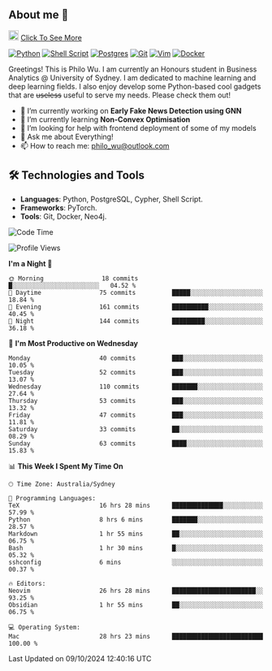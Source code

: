 ## About me 🤗

<a href="#"><img src="https://media.giphy.com/media/hvRJCLFzcasrR4ia7z/giphy.gif" width="20px" height="20px"></a> [Click To See More](https://codeboyphilo.github.io)

[![Python](https://img.shields.io/badge/python-3670A0?style=for-the-badge&logo=python&logoColor=ffdd54)](#)
[![Shell Script](https://img.shields.io/badge/shell_script-%23121011.svg?style=for-the-badge&logo=gnu-bash&logoColor=white)](#)
[![Postgres](https://img.shields.io/badge/postgres-%23316192.svg?style=for-the-badge&logo=postgresql&logoColor=white)](#)
[![Git](https://img.shields.io/badge/git-%23F05033.svg?style=for-the-badge&logo=git&logoColor=white)](#)
[![Vim](https://img.shields.io/badge/VIM-%2311AB00.svg?style=for-the-badge&logo=vim&logoColor=white)](#)
[![Docker](https://img.shields.io/badge/docker-%230db7ed.svg?style=for-the-badge&logo=docker&logoColor=white)](#)

Greetings! This is Philo Wu. I am currently an Honours student in Business Analytics \@ University of Sydney. I am dedicated to machine learning and deep learning fields. I also enjoy develop some Python-based cool gadgets that are ~~useless~~ useful to serve my needs. Please check them out!

- 🔭 I’m currently working on **Early Fake News Detection using GNN**
- 🌱 I’m currently learning **Non-Convex Optimisation**
- 🤔 I’m looking for help with frontend deployment of some of my models
- 💬 Ask me about Everything!
- 📫 How to reach me: philo_wu@outlook.com

## 🛠 Technologies and Tools
- **Languages**: Python, PostgreSQL, Cypher, Shell Script.
- **Frameworks**: PyTorch.
- **Tools**: Git, Docker, Neo4j.

<!--START_SECTION:waka-->
![Code Time](http://img.shields.io/badge/Code%20Time-525%20hrs%2059%20mins-blue)

![Profile Views](http://img.shields.io/badge/Profile%20Views-0-blue)

**I'm a Night 🦉** 

```text
🌞 Morning                18 commits          █░░░░░░░░░░░░░░░░░░░░░░░░   04.52 % 
🌆 Daytime                75 commits          █████░░░░░░░░░░░░░░░░░░░░   18.84 % 
🌃 Evening                161 commits         ██████████░░░░░░░░░░░░░░░   40.45 % 
🌙 Night                  144 commits         █████████░░░░░░░░░░░░░░░░   36.18 % 
```
📅 **I'm Most Productive on Wednesday** 

```text
Monday                   40 commits          ███░░░░░░░░░░░░░░░░░░░░░░   10.05 % 
Tuesday                  52 commits          ███░░░░░░░░░░░░░░░░░░░░░░   13.07 % 
Wednesday                110 commits         ███████░░░░░░░░░░░░░░░░░░   27.64 % 
Thursday                 53 commits          ███░░░░░░░░░░░░░░░░░░░░░░   13.32 % 
Friday                   47 commits          ███░░░░░░░░░░░░░░░░░░░░░░   11.81 % 
Saturday                 33 commits          ██░░░░░░░░░░░░░░░░░░░░░░░   08.29 % 
Sunday                   63 commits          ████░░░░░░░░░░░░░░░░░░░░░   15.83 % 
```


📊 **This Week I Spent My Time On** 

```text
🕑︎ Time Zone: Australia/Sydney

💬 Programming Languages: 
TeX                      16 hrs 28 mins      ██████████████░░░░░░░░░░░   57.99 % 
Python                   8 hrs 6 mins        ███████░░░░░░░░░░░░░░░░░░   28.57 % 
Markdown                 1 hr 55 mins        ██░░░░░░░░░░░░░░░░░░░░░░░   06.75 % 
Bash                     1 hr 30 mins        █░░░░░░░░░░░░░░░░░░░░░░░░   05.32 % 
sshconfig                6 mins              ░░░░░░░░░░░░░░░░░░░░░░░░░   00.37 % 

🔥 Editors: 
Neovim                   26 hrs 28 mins      ███████████████████████░░   93.25 % 
Obsidian                 1 hr 55 mins        ██░░░░░░░░░░░░░░░░░░░░░░░   06.75 % 

💻 Operating System: 
Mac                      28 hrs 23 mins      █████████████████████████   100.00 % 
```


 Last Updated on 09/10/2024 12:40:16 UTC
<!--END_SECTION:waka-->
